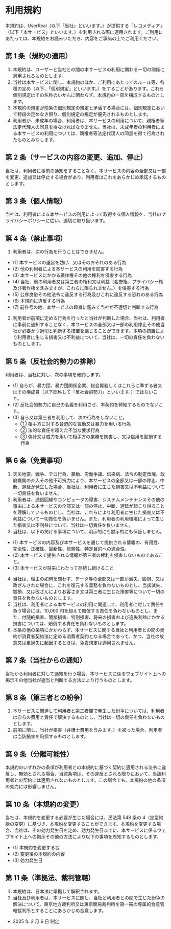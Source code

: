 # 利用規約
本規約は、UserReal（以下「当社」といいます。）が提供する「レコメディア」（以下「本サービス」といいます。）を利用される際に適用されます。ご利用にあたっては、本規約をお読みいただき、内容をご承諾の上でご利用ください。

## 第 1 条（規約の適用）
1. 本規約は、ユーザーと当社との間の本サービスの利用に関わる一切の関係に適用されるものとします。
2. 当社は本サービスに関し、本規約のほか、ご利用にあたってのルール等、各種の定め（以下、「個別規定」といいます。）をすることがあります。これら個別規定はその名称のいかんに関わらず、本規約の一部を構成するものとします。
3. 本規約の規定が前条の個別規定の規定と矛盾する場合には、個別規定において特段の定めなき限り、個別規定の規定が優先されるものとします。
4. 利用者が、未成年の場合、利用者は、本サービスの利用について、親権者等法定代理人の同意を得なければなりません。当社は、未成年者の利用者による本サービスの利用については、親権者等法定代理人の同意を得て行為されたものとみなします。

## 第 2 条（サービスの内容の変更、追加、停止）
当社は、利用者に事前の通知をすることなく、本サービスの内容の全部又は一部を変更、追加又は停止する場合があり、利用者はこれをあらかじめ承諾するものとします。

## 第 3 条（個人情報）
当社は、利用者による本サービスの利用によって取得する個人情報を、当社のプライバシーポリシーに従い、適切に取り扱います。

## 第 4 条（禁止事項）
1. 利用者は、次の行為を行うことはできません。

- (1) 本サービスの運営を妨げ、又はそのおそれのある行為
- (2) 他の利用者による本サービスの利用を妨害する行為
- (3) 本サービスにかかる著作権その他の権利を侵害する行為
- (4) 当社、他の利用者又は第三者の権利又は利益（名誉権、プライバシー権及び著作権を含みますが、これらに限られません。）を侵害する行為
- (5) 公序良俗その他法令に違反する行為及びこれに違反する恐れのある行為
- (6) 本規約に違反する行為
- (7) 前各号の他、本サービスの趣旨に鑑みて当社が不適切と判断する行為

2. 利用者が前項に定める行為を行ったと当社が判断した場合、当社は、利用者に事前に通知することなく、本サービスの全部又は一部の利用停止その他当社が必要かつ適切と判断する措置を講じることができます。本項の措置により利用者に生じる損害又は不利益について、当社は、一切の責任を負わないものとします。

## 第 5 条（反社会的勢力の排除）
利用者は、当社に対し、次の事項を確約します。
- (1) 自らが、暴力団、暴力団関係企業、総会屋若しくはこれらに準ずる者又はその構成員（以下総称して「反社会的勢力」といいます。）ではないこと。
- (2) 反社会的勢力に自己の名義を利用させ、本契約を締結するものでないこと。
- (3) 自ら又は第三者を利用して、次の行為をしないこと。
  - ① 相手方に対する脅迫的な言動又は暴力を用いる行為
  - ② 法的な責任を超えた不当な要求行為
  - ③ 偽計又は威力を用いて相手方の業務を妨害し、又は信用を毀損する行為
 
## 第 6 条（免責事項）
1. 天災地変、戦争、テロ行為、暴動、労働争議、伝染病、法令の制定改廃、政府機関の介入その他不可抗力により、本サービスの全部又は一部の停止、中断、遅延が発生した場合、当社は、利用者に生じた損害又は不利益について一切責任を負いません。
2. 利用者は、通信回線やコンピュータの障害、システムメンテナンスその他の事由による本サービスの全部又は一部の停止、中断、遅延が起こり得ることを理解しているものとし、当社は、これらにより利用者に生じた損害又は不利益について一切責任を負いません。また、利用者の利用環境によって生じた損害又は不利益について、当社は一切責任を負いません。
3. 当社は、以下の掲げる事項について、明示的にも黙示的にも保証しません。

- (1) 本サービスの内容及び本サービスを通じて提供される情報の、有用性、完全性、正確性、最新性、信頼性、特定目的への適合性。
- (2) 本サービスで提供される情報が第三者の権利を侵害しないものであること。
- (3) 本サービスが将来にわたって存続し続けること

4. 当社は、理由の如何を問わず、データ等の全部又は一部が滅失、毀損、又は改ざんされた場合に、これを復元する義務を負わないものとし、当該滅失、毀損、又は改ざんによりお客さま又は第三者に生じた損害等について一切の責任を負わないものとします。
5. 当社は、利用者による本サービスの利用に関連して、利用者に対して責任を負う場合には、10,000 円を超えて賠償する責任を負わないものとし、また、付随的損害、間接損害、特別損害、将来の損害および逸失利益にかかる損害については、賠償する責任を負わないものとします。
6. 本条の他の条項にかかわらず、本サービスに関する当社と利用者との間の契約が消費者契約法に定める消費者契約となる場合であって、かつ、当社の故意又は重過失に起因するときは、免責規定は適用されません。

## 第 7 条（当社からの通知）
当社から利用者に対して通知を行う場合、本サービスに係るウェブサイト上への掲示その他当社が適当と判断する方法により行うものとします。

## 第 8 条（第三者との紛争）
1. 本サービスに関連して利用者と第三者間で発生した紛争については、利用者は自らの費用と責任で解決するものとし、当社は一切の責任を負わないものとします。
2. 前項に関し、当社が損害（弁護士費用を含みます。）を被った場合、利用者は当該損害を賠償するものとします。

## 第 9 条（分離可能性）
本規約のいずれかの条項が利用者との本規約に基づく契約に適用される法令に違反し、無効とされる場合、当該条項は、その違反とされる限りにおいて、当該利用者との契約には適用されないものとします。この場合でも、本規約の他の条項の効力には影響しません。

## 第 10 条（本規約の変更）
当社は、本規約を変更する必要が生じた場合には、民法第 548 条の 4（定型約款の変更）に基づき、本規約を変更することができます。本規約を変更する場合、当社は、その効力発生日を定め、効力発生日までに、本サービスに係るウェブサイト上への掲示その他の方法により以下の事項を周知するものとします。
- (1) 本規約を変更する旨
- (2) 変更後の本規約の内容
- (3) 効力発生日

## 第 11 条（準拠法、裁判管轄）

1. 本規約は、日本法に準拠して解釈されます。
2. 当社及び利用者は、本サービスに関し、当社と利用者との間で生じた紛争の解決について、東京地方裁判所又は東京簡易裁判所を第一審の専属的合意管轄裁判所とすることにあらかじめ合意します。

- 2025 年 2 月 6 日 制定

